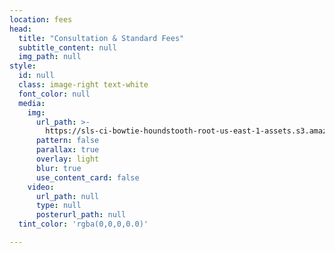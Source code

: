 ```yaml
---
location: fees
head:
  title: "Consultation & Standard Fees"
  subtitle_content: null
  img_path: null
style:
  id: null
  class: image-right text-white
  font_color: null
  media:
    img:
      url_path: >-
        https://sls-ci-bowtie-houndstooth-root-us-east-1-assets.s3.amazonaws.com/NickArrasate/perceptivecounseling/1645393194449-avinash-kumar-Yr146Eua_mM-unsplash.jpg
      pattern: false
      parallax: true
      overlay: light
      blur: true
      use_content_card: false
    video:
      url_path: null
      type: null
      posterurl_path: null
  tint_color: 'rgba(0,0,0,0.0)'

---
```


